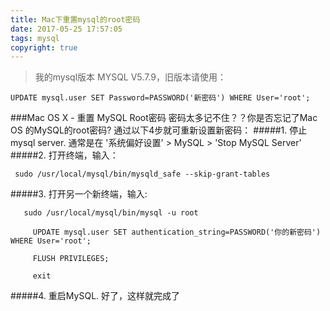 ```yaml
---
title: Mac下重置mysql的root密码
date: 2017-05-25 17:57:05
tags: mysql
copyright: true
---
```


>我的mysql版本 MYSQL V5.7.9，旧版本请使用：


```
UPDATE mysql.user SET Password=PASSWORD('新密码') WHERE User='root';
```

###Mac OS X - 重置 MySQL Root密码
密码太多记不住？？你是否忘记了Mac OS 的MySQL的root密码? 通过以下4步就可重新设置新密码：
#####1.  停止 mysql server. 
 通常是在 '系统偏好设置' > MySQL > 'Stop MySQL Server'
#####2.  打开终端，输入：
```
 sudo /usr/local/mysql/bin/mysqld_safe --skip-grant-tables
```
#####3.  打开另一个新终端，输入:

```
   sudo /usr/local/mysql/bin/mysql -u root

     UPDATE mysql.user SET authentication_string=PASSWORD('你的新密码') WHERE User='root';

     FLUSH PRIVILEGES;

     exit
```

#####4.  重启MySQL.
好了，这样就完成了
